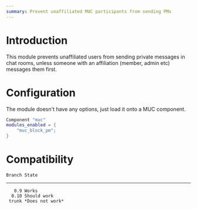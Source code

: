 ```yaml
---
summary: Prevent unaffiliated MUC participants from sending PMs
---
```


# Introduction

This module prevents unaffiliated users from sending private messages in
chat rooms, unless someone with an affiliation (member, admin etc)
messages them first.

# Configuration

The module doesn't have any options, just load it onto a MUC component.

``` lua
Component "muc"
modules_enabled = {
    "muc_block_pm";
}
```

# Compatibility

    Branch State
  -------- -----------------
       0.9 Works
      0.10 Should work
     trunk *Does not work*
